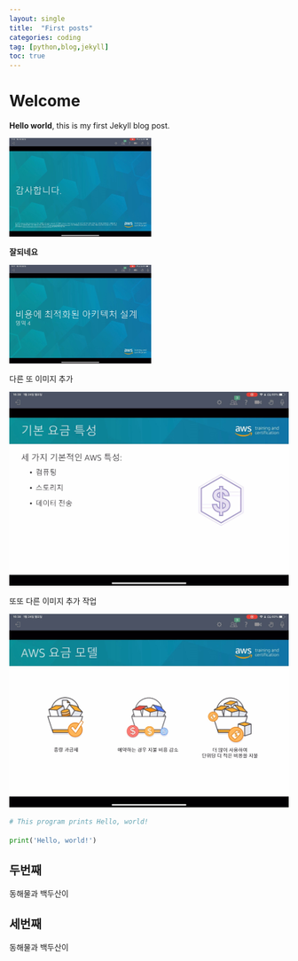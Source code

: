 ```yaml
---
layout: single
title:  "First posts"
categories: coding
tag: [python,blog,jekyll]
toc: true
---
```


# Welcome

**Hello world**, this is my first Jekyll blog post.

<img src="../images/2023-01-12-first/03.MP4_snapshot_01.22.40_[2022.04.04_14.34.43].jpg" alt="추가이미지" style="zoom: 25%;" />

**잘되네요**

<img src="../images/2023-01-12-first/1.jpg" alt="1" style="zoom:25%;" />

다른 또 이미지 추가



![4.jpg](../images/2023-01-12-first/a6a821886d2e019d5b41e282b14872710b971567.jpg)

또또 다른 이미지 추가 작업

![](../images/2023-01-12-first/12c8187a994ec06c413a6ddafc1fe43f02fe9003.jpg)

```python
# This program prints Hello, world!

print('Hello, world!')
```

## 두번째

동해물과 백두산이 


## 세번째

동해물과 백두산이 